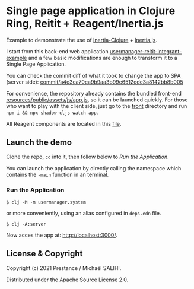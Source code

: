 # Single page application in Clojure Ring, Reitit + Reagent/Inertia.js

Example to demonstrate the use of [Inertia-Clojure](https://github.com/prestancedesign/inertia-clojure) + [Inertia.js](https://inertiajs.com/).

I start from this back-end web application [usermanager-reitit-integrant-example](https://github.com/prestancedesign/usermanager-reitit-integrant-example) and a few basic modifications are enough to transform it to a Single Page Application.

You can check the commit diff of what it took to change the app to SPA (server side): [commit/a4e3ea70ca9b9aa3b99e6512edc3a8142bb8b005](https://github.com/prestancedesign/reagent-inertia-reitit-integrant-fullstack/commit/a4e3ea70ca9b9aa3b99e6512edc3a8142bb8b005?branch=a4e3ea70ca9b9aa3b99e6512edc3a8142bb8b005&diff=split)

For convenience, the repository already contains the bundled front-end [resources/public/assets/js/app.js](resources/public/assets/js), so it can be launched quickly.
For those who want to play with the client side, just go to the [front](front/) directory and run `npm i && npx shadow-cljs watch app`.

All Reagent components are located in this [file](front/src/reagent/inertia.cljs).

## Launch the demo

Clone the repo, `cd` into it, then follow below to _Run the Application_.

You can launch the application by directly calling the namespace which contains the `-main` function in an terminal.

### Run the Application

    $ clj -M -m usermanager.system

or more conveniently, using an alias configured in `deps.edn` file.

    $ clj -A:server

Now acces the app at: [http://localhost:3000/](http://localhost:3000/).


## License & Copyright

Copyright (c) 2021 Prestance / Michaël SALIHI.

Distributed under the Apache Source License 2.0.
